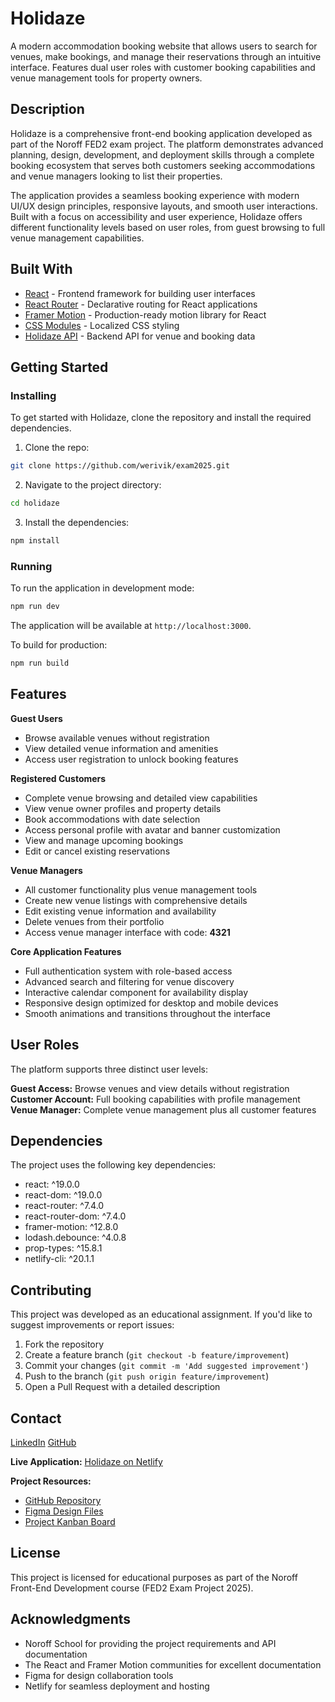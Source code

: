 # Holidaze

A modern accommodation booking website that allows users to search for venues, make bookings, and manage their reservations through an intuitive interface. Features dual user roles with customer booking capabilities and venue management tools for property owners.

## Description

Holidaze is a comprehensive front-end booking application developed as part of the Noroff FED2 exam project. The platform demonstrates advanced planning, design, development, and deployment skills through a complete booking ecosystem that serves both customers seeking accommodations and venue managers looking to list their properties.

The application provides a seamless booking experience with modern UI/UX design principles, responsive layouts, and smooth user interactions. Built with a focus on accessibility and user experience, Holidaze offers different functionality levels based on user roles, from guest browsing to full venue management capabilities.

## Built With

- [React](https://reactjs.org/) - Frontend framework for building user interfaces
- [React Router](https://reactrouter.com/) - Declarative routing for React applications
- [Framer Motion](https://www.framer.com/motion/) - Production-ready motion library for React
- [CSS Modules](https://github.com/css-modules/css-modules) - Localized CSS styling
- [Holidaze API](https://v2.api.noroff.dev/docs/static/index.html#/) - Backend API for venue and booking data

## Getting Started

### Installing

To get started with Holidaze, clone the repository and install the required dependencies.

1. Clone the repo:
```bash
git clone https://github.com/werivik/exam2025.git
```

2. Navigate to the project directory:
```bash
cd holidaze
```

3. Install the dependencies:
```bash
npm install
```

### Running

To run the application in development mode:

```bash
npm run dev
```

The application will be available at `http://localhost:3000`.

To build for production:

```bash
npm run build
```

## Features

**Guest Users**
- Browse available venues without registration
- View detailed venue information and amenities
- Access user registration to unlock booking features

**Registered Customers**
- Complete venue browsing and detailed view capabilities
- View venue owner profiles and property details
- Book accommodations with date selection
- Access personal profile with avatar and banner customization
- View and manage upcoming bookings
- Edit or cancel existing reservations

**Venue Managers**
- All customer functionality plus venue management tools
- Create new venue listings with comprehensive details
- Edit existing venue information and availability
- Delete venues from their portfolio
- Access venue manager interface with code: **4321**

**Core Application Features**
- Full authentication system with role-based access
- Advanced search and filtering for venue discovery
- Interactive calendar component for availability display
- Responsive design optimized for desktop and mobile devices
- Smooth animations and transitions throughout the interface

## User Roles

The platform supports three distinct user levels:

**Guest Access:** Browse venues and view details without registration
**Customer Account:** Full booking capabilities with profile management
**Venue Manager:** Complete venue management plus all customer features

## Dependencies

The project uses the following key dependencies:

- react: ^19.0.0
- react-dom: ^19.0.0
- react-router: ^7.4.0
- react-router-dom: ^7.4.0
- framer-motion: ^12.8.0
- lodash.debounce: ^4.0.8
- prop-types: ^15.8.1
- netlify-cli: ^20.1.1

## Contributing

This project was developed as an educational assignment. If you'd like to suggest improvements or report issues:

1. Fork the repository
2. Create a feature branch (`git checkout -b feature/improvement`)
3. Commit your changes (`git commit -m 'Add suggested improvement'`)
4. Push to the branch (`git push origin feature/improvement`)
5. Open a Pull Request with a detailed description

## Contact

[LinkedIn](https://www.linkedin.com/in/weronika-vik-0844022a6/)
[GitHub](https://github.com/werivik)

**Live Application:** [Holidaze on Netlify](https://werivik-holidaze.netlify.app/)

**Project Resources:**
- [GitHub Repository](https://github.com/werivik/exam2025)
- [Figma Design Files](https://www.figma.com/design/Q6jYqVIakvz6zSBQstqGGR/Holidaze---Exam-2025?node-id=0-1&t=9dF13wpEGL3M4qp8-1)
- [Project Kanban Board](https://github.com/users/werivik/projects/8)

## License

This project is licensed for educational purposes as part of the Noroff Front-End Development course (FED2 Exam Project 2025).

## Acknowledgments

- Noroff School for providing the project requirements and API documentation
- The React and Framer Motion communities for excellent documentation
- Figma for design collaboration tools
- Netlify for seamless deployment and hosting
